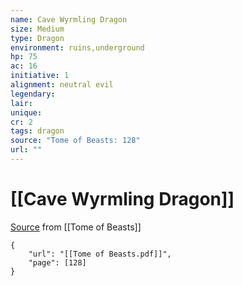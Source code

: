 ```yaml
---
name: Cave Wyrmling Dragon
size: Medium
type: Dragon
environment: ruins,underground
hp: 75
ac: 16
initiative: 1
alignment: neutral evil
legendary: 
lair: 
unique: 
cr: 2
tags: dragon
source: "Tome of Beasts: 128"
url: ""
---
```

# [[Cave Wyrmling Dragon]]

[Source](zotero://open-pdf/library/items/ULEQWHJM?page=128) from [[Tome of Beasts]]

```pdf
{
	"url": "[[Tome of Beasts.pdf]]",
	"page": [128]
}
```

